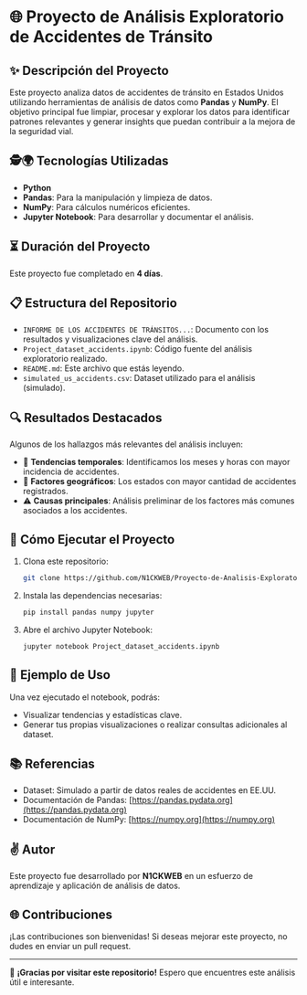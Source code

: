 # 🌐 Proyecto de Análisis Exploratorio de Accidentes de Tránsito

## ✨ Descripción del Proyecto
Este proyecto analiza datos de accidentes de tránsito en Estados Unidos utilizando herramientas de análisis de datos como **Pandas** y **NumPy**. El objetivo principal fue limpiar, procesar y explorar los datos para identificar patrones relevantes y generar insights que puedan contribuir a la mejora de la seguridad vial. 

## 🕵️‍🌍 Tecnologías Utilizadas
- **Python**
- **Pandas**: Para la manipulación y limpieza de datos.
- **NumPy**: Para cálculos numéricos eficientes.
- **Jupyter Notebook**: Para desarrollar y documentar el análisis.

## ⏳ Duración del Proyecto
Este proyecto fue completado en **4 días**.

## 📋 Estructura del Repositorio
- `INFORME DE LOS ACCIDENTES DE TRÁNSITOS...`: Documento con los resultados y visualizaciones clave del análisis.
- `Project_dataset_accidents.ipynb`: Código fuente del análisis exploratorio realizado.
- `README.md`: Este archivo que estás leyendo.
- `simulated_us_accidents.csv`: Dataset utilizado para el análisis (simulado).

## 🔍 Resultados Destacados
Algunos de los hallazgos más relevantes del análisis incluyen:
- 🔁 **Tendencias temporales**: Identificamos los meses y horas con mayor incidencia de accidentes.
- 🏢 **Factores geográficos**: Los estados con mayor cantidad de accidentes registrados.
- ⚠️ **Causas principales**: Análisis preliminar de los factores más comunes asociados a los accidentes.

## 🔧 Cómo Ejecutar el Proyecto
1. Clona este repositorio:
   ```bash
   git clone https://github.com/N1CKWEB/Proyecto-de-Analisis-Exploratorio-de-Accidentes-de-Transitos.git
   ```
2. Instala las dependencias necesarias:
   ```bash
   pip install pandas numpy jupyter
   ```
3. Abre el archivo Jupyter Notebook:
   ```bash
   jupyter notebook Project_dataset_accidents.ipynb
   ```

## 🔧 Ejemplo de Uso
Una vez ejecutado el notebook, podrás:
- Visualizar tendencias y estadísticas clave.
- Generar tus propias visualizaciones o realizar consultas adicionales al dataset.

## 📚 Referencias
- Dataset: Simulado a partir de datos reales de accidentes en EE.UU.
- Documentación de Pandas: [https://pandas.pydata.org](https://pandas.pydata.org)
- Documentación de NumPy: [https://numpy.org](https://numpy.org)

## ✌️ Autor
Este proyecto fue desarrollado por **N1CKWEB** en un esfuerzo de aprendizaje y aplicación de análisis de datos.

## 🌐 Contribuciones
¡Las contribuciones son bienvenidas! Si deseas mejorar este proyecto, no dudes en enviar un pull request.

---

🚀 **¡Gracias por visitar este repositorio!** Espero que encuentres este análisis útil e interesante.
